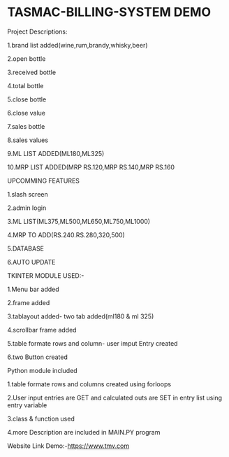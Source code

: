 # TASMAC-BILLING-SYSTEM DEMO
Project Descriptions:

1.brand list added(wine,rum,brandy,whisky,beer)

2.open bottle

3.received bottle

4.total bottle

5.close bottle

6.close value

7.sales bottle

8.sales values

9.ML LIST ADDED(ML180,ML325)

10.MRP LIST ADDED(MRP RS.120,MRP RS.140,MRP RS.160

UPCOMMING FEATURES

1.slash screen

2.admin login

3.ML LIST(ML375,ML500,ML650,ML750,ML1000)

4.MRP TO ADD(RS.240.RS.280,320,500)

5.DATABASE

6.AUTO UPDATE

TKINTER MODULE USED:-

1.Menu bar added

2.frame added

3.tablayout added-  two tab added(ml180 & ml 325)

4.scrollbar frame added

5.table formate rows and column- user imput Entry created

6.two Button created

Python module included

1.table formate rows and columns created using forloops

2.User input entries are GET and calculated outs are SET in entry list using entry variable 

3.class & function used

4.more Description are included in MAIN.PY program

Website Link Demo:-https://www.tmv.com 
